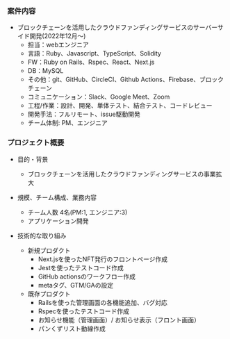 ### 案件内容
- ブロックチェーンを活用したクラウドファンディングサービスのサーバーサイド開発(2022年12月〜)
  - 担当：webエンジニア
  - 言語：Ruby、Javascript、TypeScript、Solidity
  - FW：Ruby on Rails、Rspec、React、Next.js
  - DB：MySQL
  - その他：git、GitHub、CircleCI、Github Actions、Firebase、ブロックチェーン
  - コミュニケーション：Slack、Google Meet、Zoom
  - 工程/作業：設計、開発、単体テスト、結合テスト、コードレビュー
  - 開発手法：フルリモート、issue駆動開発
  - チーム体制: PM、エンジニア

### プロジェクト概要
- 目的・背景
  - ブロックチェーンを活用したクラウドファンディングサービスの事業拡大
  
- 規模、チーム構成、業務内容
  - チーム人数 4名(PM:1, エンジニア:3)
  - アプリケーション開発

- 技術的な取り組み
  - 新規プロダクト
     - Next.jsを使ったNFT発行のフロントページ作成
     - Jestを使ったテストコード作成
     - GitHub actionsのワークフロー作成
     - metaタグ、GTM/GAの設定
  - 既存プロダクト
    - Railsを使った管理画面の各機能追加、バグ対応
    - Rspecを使ったテストコード作成
    - お知らせ機能（管理画面）/ お知らせ表示（フロント画面）
    - パンくずリスト動線作成

